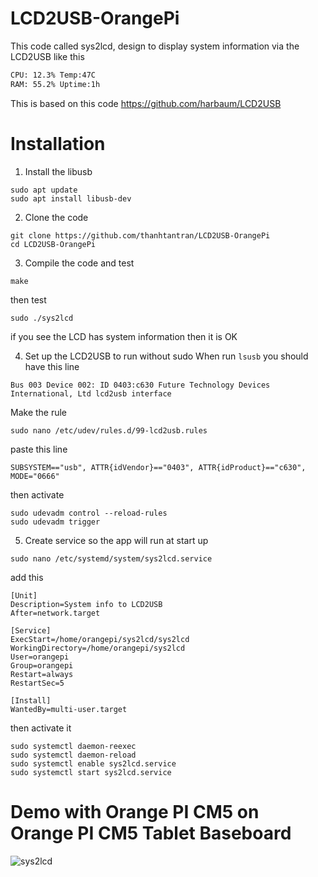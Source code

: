 # LCD2USB-OrangePi

This code called sys2lcd, design to display system information via the LCD2USB like this

```bash
CPU: 12.3% Temp:47C
RAM: 55.2% Uptime:1h
```

This is based on this code https://github.com/harbaum/LCD2USB

# Installation

1. Install the libusb
```
sudo apt update
sudo apt install libusb-dev
```

2. Clone the code
```
git clone https://github.com/thanhtantran/LCD2USB-OrangePi
cd LCD2USB-OrangePi
```

3. Compile the code and test
```
make
```
then test
```
sudo ./sys2lcd
```
if you see the LCD has system information then it is OK

4. Set up the LCD2USB to run without sudo
When run `lsusb` you should have this line
```
Bus 003 Device 002: ID 0403:c630 Future Technology Devices International, Ltd lcd2usb interface
```
Make the rule
```
sudo nano /etc/udev/rules.d/99-lcd2usb.rules
```
paste this line
```
SUBSYSTEM=="usb", ATTR{idVendor}=="0403", ATTR{idProduct}=="c630", MODE="0666"
```
then activate
```
sudo udevadm control --reload-rules
sudo udevadm trigger
```

5. Create service so the app will run at start up
```
sudo nano /etc/systemd/system/sys2lcd.service
```
add this
```
[Unit]
Description=System info to LCD2USB
After=network.target

[Service]
ExecStart=/home/orangepi/sys2lcd/sys2lcd
WorkingDirectory=/home/orangepi/sys2lcd
User=orangepi
Group=orangepi
Restart=always
RestartSec=5

[Install]
WantedBy=multi-user.target
```
then activate it
```
sudo systemctl daemon-reexec
sudo systemctl daemon-reload
sudo systemctl enable sys2lcd.service
sudo systemctl start sys2lcd.service
```
# Demo with Orange PI CM5 on Orange PI CM5 Tablet Baseboard

![sys2lcd](https://github.com/user-attachments/assets/51680674-bdca-4533-be21-97c2d9e7726d)
